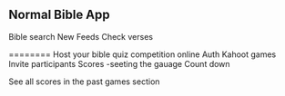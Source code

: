 Normal Bible App
------------------------

Bible search
New Feeds
Check verses

========
Host your bible quiz competition online
Auth
Kahoot games
Invite participants
Scores -seeting the gauage
Count down


See all scores in the past games section